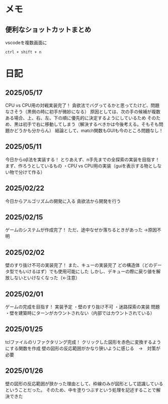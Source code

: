 # メモ

## 便利なショットカットまとめ

vscodeを複数画面に
```
ctrl + shift + n
```

# 日記

## 2025/05/17
CPU vs CPU用の対戦実装完了！
貪欲法でバグってるかと思ってたけど、問題なさそう（黒側の時に初手が微妙になる）
原因としては、次の手の候補が複数ある場合、上、右、左、下の順に優先的に決定するようにしているため
そのため、黒は初手で右に移動してしまう（解決するべきかは今後考える。そもそも問題かどうかも分からん）
結論として、match関数もGUIも今のところ問題なし！

## 2025/05/11
今日からαβ法を実装する！
とりあえず、n手先までの全探索の実装を目指す！
まず、作ろうとしているもの
・CPU vs CPU用の実装（guiを表示する物としない物で分けて作る）

## 2025/02/22
今日からアルゴリズムの開発に入る
貪欲法から開発を行う

## 2025/02/15
ゲームのシステムが作成完了！
ただ、途中なぜか落ちるときがあった
    →原因不明

## 2025/02/02
壁のすり抜け不可の実装完了！
また、キューの実装完了
どの構造体（どのデータ型でもいけるはず）でも使用可能にした
しかし、デキューの際に戻り値を解放しないといけなくなった（←注意）

## 2025/02/01
ゲームの完成を目指す！
実装予定
・壁のすり抜け不可
・迷路探索の実装
問題
・壁を建築時にターンがカウントされない（内部ではカウントされている）

## 2025/01/25
tclファイルのリファクタリング完成！
クリックした図形を赤色に変換するようにする関数を作成
壁の図形の反応範囲がかなり狭いように感じる　→　対策が必要

## 2025/01/26
壁の図形の反応範囲が狭かった理由として、枠線のみが図形として認識しているということだった。
そのため、中を塗りつぶすという処理を記述することで解決できた
